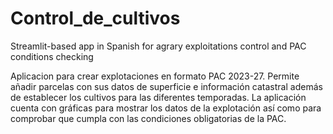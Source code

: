 # Control_de_cultivos
Streamlit-based app in Spanish for agrary exploitations control and PAC conditions checking

Aplicacion para crear explotaciones en formato PAC 2023-27. Permite añadir parcelas con sus datos de superficie e información catastral además de establecer los cultivos para las diferentes temporadas. La aplicación cuenta con gráficas para mostrar los datos de la explotación así como para comprobar que cumpla con las condiciones obligatorias de la PAC.